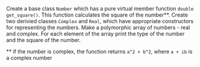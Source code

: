 Create a base class `Number` which has a pure virtual member function `double get_square()`. This function calculates the square of the number**. Create two derivied classes `Complex` and `Real`, which have appropriate constructors for representing the numbers. Make a polymorphic array of numbers - real and complex. For each element of the array print the type of the number and the square of the number.

** if the number is complex, the function returns `a^2 + b^2`, where `a + ib` is a complex number

